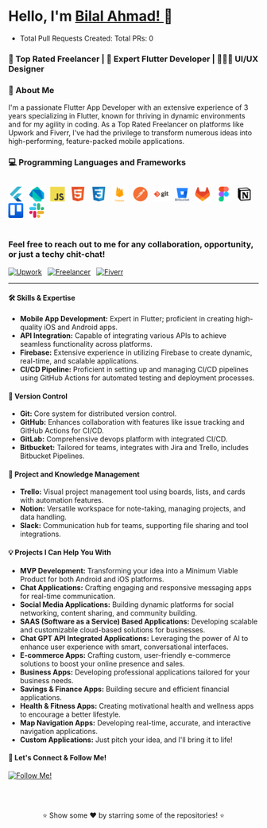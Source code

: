 # Hello, I'm <a href="https://www.linkedin.com/in/freelancer-bilalahmad72" target="_blank"> Bilal Ahmad! </a> 👋  
- Total Pull Requests Created: <!--PR_COUNT-->Total PRs: 0

### 🌟 Top Rated Freelancer | 📱 Expert Flutter Developer | 👨🏻‍💻 UI/UX Designer 

### 📖 About Me

I'm a passionate Flutter App Developer with an extensive experience of 3 years specializing in Flutter, known for thriving in dynamic environments and for my agility in coding. As a Top Rated Freelancer on platforms like Upwork and Fiverr, I've had the privilege to transform numerous ideas into high-performing, feature-packed mobile applications.

### :computer: Programming Languages and Frameworks

<br />
<div>  
    <img src="https://github.com/devicons/devicon/blob/master/icons/flutter/flutter-original.svg" title="Flutter" alt="Flutter" width="30" height="30"/> &nbsp;
    <img src="https://github.com/devicons/devicon/blob/master/icons/dart/dart-original.svg" title="Dart" alt="Dart" width="30" height="30"/> &nbsp;
    <img src="https://github.com/devicons/devicon/blob/master/icons/javascript/javascript-original.svg" title="JavaScript" alt="JavaScript" width="30" height="30"/> &nbsp;
    <img src="https://github.com/devicons/devicon/blob/master/icons/html5/html5-original.svg" title="HTML5" alt="HTML5" width="30" height="30"/> &nbsp;
    <img src="https://github.com/devicons/devicon/blob/master/icons/css3/css3-original.svg" title="CSS3" alt="CSS3" width="30" height="30"/> &nbsp;
    <img src="https://github.com/devicons/devicon/blob/master/icons/firebase/firebase-plain-wordmark.svg" title="Firebase" alt="Firebase" width="30" height="30"/> &nbsp;
    <img src="https://github.com/devicons/devicon/blob/master/icons/postman/postman-original.svg" title="Postman" alt="Postman" width="30" height="30"/> &nbsp;
    <img src="https://github.com/devicons/devicon/blob/master/icons/git/git-original-wordmark.svg" title="Git" **alt="Git" width="30" height="30"/> &nbsp;
    <img src="https://github.com/devicons/devicon/blob/master/icons/bitbucket/bitbucket-original-wordmark.svg" title="Bitbucket" **alt="Bitbucket" width="30" height="30"/> &nbsp;
    <img src="https://github.com/devicons/devicon/blob/master/icons/gitlab/gitlab-original.svg" title="Gitlab" **alt="Gitlab" width="30" height="30"/> &nbsp;
    <img src="https://github.com/devicons/devicon/blob/master/icons/figma/figma-original.svg" title="Figma" **alt="Figma" width="30" height="30"/> &nbsp;
    <img src="https://github.com/devicons/devicon/blob/master/icons/notion/notion-original.svg" title="Notion" **alt="Notion" width="30" height="30"/> &nbsp;
    <img src="https://github.com/devicons/devicon/blob/master/icons/trello/trello-original.svg" title="Trello" **alt="Trello" width="30" height="30"/> &nbsp;
    <img src="https://github.com/devicons/devicon/blob/master/icons/slack/slack-original.svg" title="Slack" **alt="Slack" width="30" height="30"/>
</div>
<br />

### Feel free to reach out to me for any collaboration, opportunity, or just a techy chit-chat!

<div>
    
[![Upwork](https://img.shields.io/badge/Upwork-6fda44?style=for-the-badge&logo=upwork&logoColor=white)](https://www.upwork.com/freelancers/bilalahmad72)  &nbsp;
[![Freelancer](https://img.shields.io/badge/Freelancer-29b2fe?style=for-the-badge&logo=freelancer&logoColor=white)](https://www.freelancer.com/u/bilalferoze99)  &nbsp;
[![Fiverr](https://img.shields.io/badge/Fiverr-1dbf73?style=for-the-badge&logo=fiverr&logoColor=white)](https://www.freelancer.com/bilalahmad72)  &nbsp;

</div>


---

#### 🛠️ Skills & Expertise

* **Mobile App Development:** Expert in Flutter; proficient in creating high-quality iOS and Android apps.
* **API Integration:** Capable of integrating various APIs to achieve seamless functionality across platforms.
* **Firebase:** Extensive experience in utilizing Firebase to create dynamic, real-time, and scalable applications.
* **CI/CD Pipeline:** Proficient in setting up and managing CI/CD pipelines using GitHub Actions for automated testing and deployment processes.

#### :twisted_rightwards_arrows: Version Control
* **Git:** Core system for distributed version control.
* **GitHub:** Enhances collaboration with features like issue tracking and GitHub Actions for CI/CD.
* **GitLab:** Comprehensive devops platform with integrated CI/CD.
* **Bitbucket:** Tailored for teams, integrates with Jira and Trello, includes Bitbucket Pipelines.

#### :memo: Project and Knowledge Management
* **Trello:** Visual project management tool using boards, lists, and cards with automation features.
* **Notion:** Versatile workspace for note-taking, managing projects, and data handling.
* **Slack:** Communication hub for teams, supporting file sharing and tool integrations.

#### 💡 Projects I Can Help You With

* **MVP Development:** Transforming your idea into a Minimum Viable Product for both Android and iOS platforms.
* **Chat Applications:** Crafting engaging and responsive messaging apps for real-time communication.
* **Social Media Applications:** Building dynamic platforms for social networking, content sharing, and community building.
* **SAAS (Software as a Service) Based Applications:** Developing scalable and customizable cloud-based solutions for businesses.
* **Chat GPT API Integrated Applications:** Leveraging the power of AI to enhance user experience with smart, conversational interfaces.
* **E-commerce Apps:** Crafting custom, user-friendly e-commerce solutions to boost your online presence and sales.
* **Business Apps:** Developing professional applications tailored for your business needs.
* **Savings & Finance Apps:** Building secure and efficient financial applications.
* **Health & Fitness Apps:** Creating motivational health and wellness apps to encourage a better lifestyle.
* **Map Navigation Apps:** Developing real-time, accurate, and interactive navigation applications.
* **Custom Applications:** Just pitch your idea, and I'll bring it to life!


#### 🤝 Let's Connect & Follow Me!

[![Follow Me!](https://img.shields.io/badge/LinkedIn-0077b5?style=for-the-badge&logo=linkedin&logoColor=white)](https://www.linkedin.com/in/freelancer-bilalahmad72)

<br><br>

<div align="center">
  <p>⭐️ Show some ❤️ by starring some of the repositories! ⭐️</p>
</div>

<!---
bilalahmad72/bilalahmad72 is a ✨ special ✨ repository because its `README.md` (this file) appears on your GitHub profile.
You can click the Preview link to take a look at your changes.
--->
